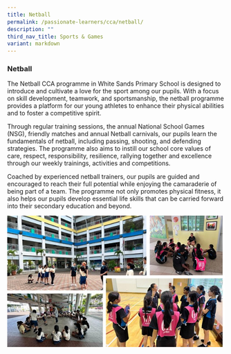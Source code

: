 ```yaml
---
title: Netball
permalink: /passionate-learners/cca/netball/
description: ""
third_nav_title: Sports & Games
variant: markdown
---
```

### **Netball**
The Netball CCA programme in White Sands Primary School is designed to introduce and cultivate a love for the sport among our pupils. With a focus on skill development, teamwork, and sportsmanship, the netball programme provides a platform for our young athletes to enhance their physical abilities and to foster a competitive spirit. 

Through regular training sessions, the annual National School Games (NSG), friendly matches and annual Netball carnivals, our pupils learn the fundamentals of netball, including passing, shooting, and defending strategies. The programme also aims to instill our school core values of care, respect, responsibility, resilience, rallying together and excellence through our weekly trainings, activities and competitions. 

Coached by experienced netball trainers, our pupils are guided and encouraged to reach their full potential while enjoying the camaraderie of being part of a team. The programme not only promotes physical fitness, it also helps our pupils develop essential life skills that can be carried forward into their secondary education and beyond. 


![](/images/netball.jpg)